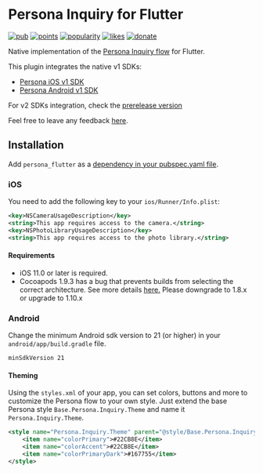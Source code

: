 # Persona Inquiry for Flutter

[![pub](https://img.shields.io/pub/v/persona_flutter.svg)](https://pub.dev/packages/persona_flutter)
[![points](https://img.shields.io/pub/points/persona_flutter)](https://pub.dev/packages/persona_flutter)
[![popularity](https://img.shields.io/pub/popularity/persona_flutter)](https://pub.dev/packages/persona_flutter)
[![likes](https://img.shields.io/pub/likes/persona_flutter)](https://pub.dev/packages/persona_flutter)
[![donate](https://img.shields.io/badge/Buy%20me%20a%20beer-orange.svg)](https://www.buymeacoffee.com/jpereira)

Native implementation of the [Persona Inquiry flow](https://docs.withpersona.com/docs) for Flutter.

This plugin integrates the native v1 SDKs:

- [Persona iOS v1 SDK](https://sdk.withpersona.com/ios/v1/docs/index.html)
- [Persona Android v1 SDK](https://sdk.withpersona.com/android/v1/docs/index.html)

For v2 SDKs integration, check the [prerelease version](https://pub.dev/packages/persona_flutter/versions#prerelease)

Feel free to leave any feedback [here](https://github.com/jorgefspereira/persona_flutter/issues).

## Installation

Add `persona_flutter` as a [dependency in your pubspec.yaml file](https://flutter.io/platform-plugins/).

### iOS

You need to add the following key to your `ios/Runner/Info.plist`:

```xml
<key>NSCameraUsageDescription</key>
<string>This app requires access to the camera.</string>
<key>NSPhotoLibraryUsageDescription</key>
<string>This app requires access to the photo library.</string>
```

#### Requirements

- iOS 11.0 or later is required.
- Cocoapods 1.9.3 has a bug that prevents builds from selecting the correct architecture. See more details [here.](https://github.com/CocoaPods/CocoaPods/pull/9790) Please downgrade to 1.8.x or upgrade to 1.10.x

### Android

Change the minimum Android sdk version to 21 (or higher) in your `android/app/build.gradle` file.

```
minSdkVersion 21
```

#### Theming

Using the `styles.xml` of your app, you can set colors, buttons and more to customize the Persona flow to your own style. Just extend the base Persona style `Base.Persona.Inquiry.Theme` and name it `Persona.Inquiry.Theme`.

```xml
<style name="Persona.Inquiry.Theme" parent="@style/Base.Persona.Inquiry.Theme">
    <item name="colorPrimary">#22CB8E</item>
    <item name="colorAccent">#22CB8E</item>
    <item name="colorPrimaryDark">#167755</item>
</style>
```